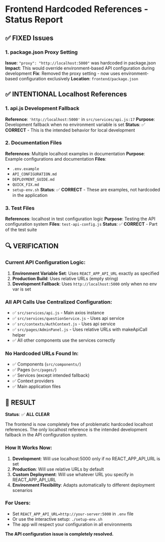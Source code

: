 # Frontend Hardcoded References - Status Report

## ✅ FIXED Issues

### 1. **package.json Proxy Setting**
**Issue**: `"proxy": "http://localhost:5000"` was hardcoded in package.json
**Impact**: This would override environment-based API configuration during development
**Fix**: Removed the proxy setting - now uses environment-based configuration exclusively
**Location**: `frontend/package.json`

## ✅ INTENTIONAL Localhost References

### 1. **api.js Development Fallback**
**Reference**: `'http://localhost:5000'` in `src/services/api.js:17`
**Purpose**: Development fallback when no environment variable is set
**Status**: ✅ **CORRECT** - This is the intended behavior for local development

### 2. **Documentation Files**
**References**: Multiple localhost examples in documentation
**Purpose**: Example configurations and documentation
**Files**: 
- `.env.example`
- `API_CONFIGURATION.md`
- `DEPLOYMENT_GUIDE.md`
- `QUICK_FIX.md`
- `setup-env.sh`
**Status**: ✅ **CORRECT** - These are examples, not hardcoded in the application

### 3. **Test Files**
**References**: localhost in test configuration logic
**Purpose**: Testing the API configuration system
**Files**: `test-api-config.js`
**Status**: ✅ **CORRECT** - Part of the test suite

## 🔍 VERIFICATION

### Current API Configuration Logic:
1. **Environment Variable Set**: Uses `REACT_APP_API_URL` exactly as specified
2. **Production Build**: Uses relative URLs (empty string)
3. **Development Fallback**: Uses `http://localhost:5000` only when no env var is set

### All API Calls Use Centralized Configuration:
- ✅ `src/services/api.js` - Main axios instance
- ✅ `src/services/questionService.js` - Uses api service
- ✅ `src/contexts/AuthContext.js` - Uses api service
- ✅ `src/pages/AdminPanel.js` - Uses relative URLs with makeApiCall helper
- ✅ All other components use the services correctly

### No Hardcoded URLs Found In:
- ✅ Components (`src/components/`)
- ✅ Pages (`src/pages/`)
- ✅ Services (except intended fallback)
- ✅ Context providers
- ✅ Main application files

## 🚀 RESULT

**Status**: ✅ **ALL CLEAR**

The frontend is now completely free of problematic hardcoded localhost references. The only localhost reference is the intended development fallback in the API configuration system.

### How It Works Now:
1. **Development**: Will use localhost:5000 only if no REACT_APP_API_URL is set
2. **Production**: Will use relative URLs by default
3. **Custom Deployment**: Will use whatever URL you specify in REACT_APP_API_URL
4. **Environment Flexibility**: Adapts automatically to different deployment scenarios

### For Users:
- Set `REACT_APP_API_URL=http://your-server:5000` in `.env` file
- Or use the interactive setup: `./setup-env.sh`
- The app will respect your configuration in all environments

**The API configuration issue is completely resolved.**
